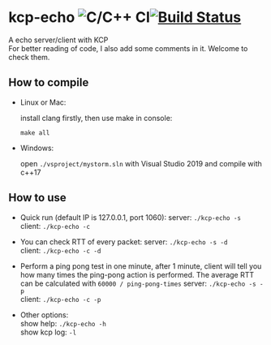 # kcp-echo ![C/C++ CI](https://github.com/wenqvip/kcp-echo/workflows/C/C++%20CI/badge.svg?branch=master)[![Build Status](https://drone.wenqlive.cn:7200/api/badges/wenqvip/kcp-echo/status.svg)](https://drone.wenqlive.cn:7200/wenqvip/kcp-echo)

A echo server/client with KCP  
For better reading of code, I also add some comments in it. Welcome to check them.

## How to compile

- Linux or Mac:  

    install clang firstly, then use make in console:

    ```shell
    make all
    ```

- Windows:  

    open `./vsproject/mystorm.sln` with Visual Studio 2019 and compile with c++17  

## How to use

- Quick run (default IP is 127.0.0.1, port 1060):
    server: `./kcp-echo -s`  
    client: `./kcp-echo -c`

- You can check RTT of every packet:
    server: `./kcp-echo -s -d`  
    client: `./kcp-echo -c -d`

- Perform a ping pong test in one minute, after 1 minute, client will tell you how many times the ping-pong action is performed. The average RTT can be calculated with `60000 / ping-pong-times`
    server: `./kcp-echo -s -p`  
    client: `./kcp-echo -c -p`

- Other options:  
    show help: `./kcp-echo -h`  
    show kcp log: `-l`  
